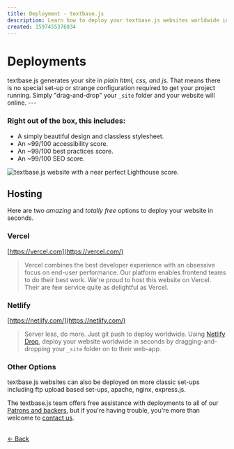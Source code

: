 ```yaml
---
title: Deployment - textbase.js
description: Learn how to deploy your textbase.js websites worldwide in minutes with these amazing tools.
created: 1597455376034
---
```


# Deployments

textbase.js generates your site in _plain html, css, and js._ That means there is no special set-up or strange configuration required to get your project running. Simply "drag-and-drop" your `_site` folder and your website will online. ---

### Right out of the box, this includes:

- A simply beautiful design and classless stylesheet.
- An ~99/100 accessibility score.
- An ~99/100 best practices score.
- An ~99/100 SEO score.

![textbase.js website with a near perfect Lighthouse score.](/img/perfect-score.png)

## Hosting

Here are two _amazing_ and _totally free_ options to deploy your website in seconds.

### Vercel

[https://vercel.com](https://vercel.com/)

> Vercel combines the best developer experience with an obsessive focus on end-user performance.
> Our platform enables frontend teams to do their best work.
> We're proud to host this website on Vercel. Their are few service quite as delightful as Vercel.

### Netlify

[https://netlify.com/](https://netlify.com/)

> Server less, do more. Just git push to deploy worldwide.
> Using [Netlify Drop](https://app.netlify.com/drop), deploy your website worldwide in seconds by dragging-and-dropping your `_site` folder on to their web-app.

### Other Options

textbase.js websites can also be deployed on more classic set-ups including ftp upload based set-ups, apache, nginx, express.js.

The textbase.js team offers free assistance with deployments to all of our [Patrons and backers](/back), but if you're having trouble, you're more than welcome to [contact us](/contact).

<br />[&larr; Back](/docs)

